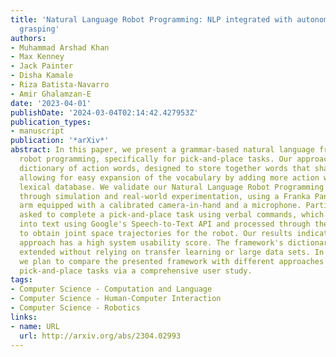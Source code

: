 ```yaml
---
title: 'Natural Language Robot Programming: NLP integrated with autonomous robotic
  grasping'
authors:
- Muhammad Arshad Khan
- Max Kenney
- Jack Painter
- Disha Kamale
- Riza Batista-Navarro
- Amir Ghalamzan-E
date: '2023-04-01'
publishDate: '2024-03-04T02:14:42.427953Z'
publication_types:
- manuscript
publication: '*arXiv*'
abstract: In this paper, we present a grammar-based natural language framework for
  robot programming, specifically for pick-and-place tasks. Our approach uses a custom
  dictionary of action words, designed to store together words that share meaning,
  allowing for easy expansion of the vocabulary by adding more action words from a
  lexical database. We validate our Natural Language Robot Programming (NLRP) framework
  through simulation and real-world experimentation, using a Franka Panda robotic
  arm equipped with a calibrated camera-in-hand and a microphone. Participants were
  asked to complete a pick-and-place task using verbal commands, which were converted
  into text using Google's Speech-to-Text API and processed through the NLRP framework
  to obtain joint space trajectories for the robot. Our results indicate that our
  approach has a high system usability score. The framework's dictionary can be easily
  extended without relying on transfer learning or large data sets. In the future,
  we plan to compare the presented framework with different approaches of human-assisted
  pick-and-place tasks via a comprehensive user study.
tags:
- Computer Science - Computation and Language
- Computer Science - Human-Computer Interaction
- Computer Science - Robotics
links:
- name: URL
  url: http://arxiv.org/abs/2304.02993
---
```

